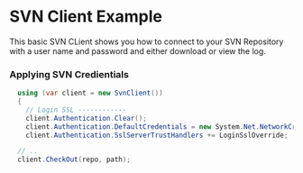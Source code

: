# SVN Client Example

This basic SVN CLient shows you how to connect to your SVN Repository with a user name and password and either download or view the log.

### Applying SVN Credientials
```cs
  using (var client = new SvnClient())
  {
    // Login SSL ------------
    client.Authentication.Clear();
    client.Authentication.DefaultCredentials = new System.Net.NetworkCredential(user, pass);
    client.Authentication.SslServerTrustHandlers += LoginSslOverride;

  // ..
  client.CheckOut(repo, path);
```
